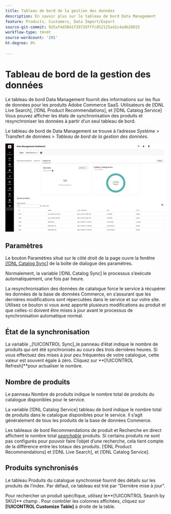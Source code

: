 ```yaml
---
title: Tableau de bord de la gestion des données
description: En savoir plus sur le tableau de bord Data Management
feature: Products, Customers, Data Import/Export
source-git-commit: 925af4d3841f2972dfffcd52125a41c4a4b28815
workflow-type: tm+mt
source-wordcount: '291'
ht-degree: 0%

---
```


# Tableau de bord de la gestion des données

Le tableau de bord Data Management fournit des informations sur les flux de données pour les produits Adobe Commerce SaaS. Utilisateurs de [!DNL Live Search], [!DNL Product Recommendations], et [!DNL Catalog Service] Vous pouvez afficher les états de synchronisation des produits et resynchroniser les données à partir d’un seul tableau de bord.

Le tableau de bord de Data Management se trouve à l’adresse *Système* > Transfert de données > *Tableau de bord de la gestion des données*.

![Tableau de bord de la gestion des données](assets/data-management-dashboard.png)

## Paramètres

Le bouton Paramètres situé sur le côté droit de la page ouvre la fenêtre [[!DNL Catalog Sync]](https://experienceleague.adobe.com/docs/commerce-merchant-services/user-guides/data-services/catalog-sync.html) de la boîte de dialogue des paramètres.

Normalement, la variable [!DNL Catalog Sync] le processus s’exécute automatiquement, une fois par heure.

La resynchronisation des données de catalogue force le service à récupérer les données de la base de données Commerce, en s’assurant que les dernières modifications sont répercutées dans le service et sur votre site. Utilisez ce bouton si vous avez apporté plusieurs modifications au produit et que celles-ci doivent être mises à jour avant le processus de synchronisation automatique normal.

## État de la synchronisation

La variable _[!UICONTROL Sync]_le panneau d’état indique le nombre de produits qui ont été synchronisés au cours des trois dernières heures. Si vous effectuez des mises à jour peu fréquentes de votre catalogue, cette valeur est souvent égale à zéro. Cliquez sur **[!UICONTROL Refresh]**pour actualiser le nombre.

## Nombre de produits

Le panneau Nombre de produits indique le nombre total de produits du catalogue disponibles pour le service.

La variable [!DNL Catalog Service] tableau de bord indique le nombre total de produits dans le catalogue disponibles pour le service. Il s’agit généralement de tous les produits de la base de données Commerce.

Les tableaux de bord Recommendations de produit et Recherche en direct affichent le nombre total [_searchable_](https://experienceleague.adobe.com/docs/commerce-admin/catalog/catalog/search/search.html) produits. Si certains produits ne sont pas configurés pour pouvoir faire l’objet d’une recherche, cela tient compte de la différence entre les totaux des produits. [!DNL Product Recommendations] et [!DNL Live Search], et [!DNL Catalog Service].

## Produits synchronisés

Le tableau Produits du catalogue synchronisé fournit des détails sur les produits de l’index. Par défaut, ce tableau est trié par &quot;Dernière mise à jour&quot;.

Pour rechercher un produit spécifique, utilisez le**[!UICONTROL Search by SKU]** champ .
Pour contrôler les colonnes affichées, cliquez sur **[!UICONTROL Customize Table]** à droite de la table.
